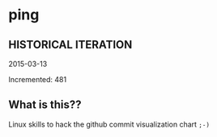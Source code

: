 # ping

## HISTORICAL ITERATION
2015-03-13

Incremented: 481

## What is this?? 
Linux skills to hack the github commit visualization chart `;-)`
